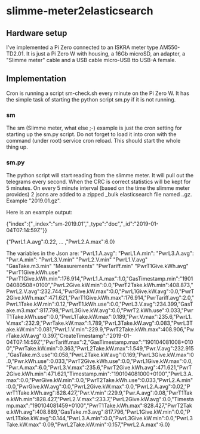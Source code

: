 # slimme-meter2elasticsearch
## Hardware setup
I've implemented a Pi Zero connected to an ISKRA meter type AM550-TD2.01. It is just a Pi Zero W with housing, a 16Gb microSD, an adapter, a "Slimme meter" cable and a USB cable micro-USB tto USB-A female.

## Implementation
Cron is running a script sm-check.sh every minute on the Pi Zero W. It has the simple task of starting the python script sm.py if it is not running.

### sm
The sm (Slimme meter, what else ;-) example is just the cron setting for starting up the sm.py script. Do not forget to load it into cron with the command (under root) service cron reload. This should start the whole thing up.

### sm.py
The python script will start reading from the slimme meter. It will pull out the telegrams every second. When the CRC is correct statistics will be kept for 5 minutes. On every 5 minute interval (based on the time the slimme meter provides) 2 jsons are added to a zipped _bulk elasticsearch file named <year>.<month>.gz. Example "2019.01.gz".

Here is an example output:

{"index":{"_index":"sm-2019.01","_type":"doc","_id":"2019-01-04T07:14:59Z"}}

{"PwrL1.A.avg":0.22, ... ,"PwrL2.A.max":6.0}

The variables in the Json are:
"PwrL1.A.avg":
"PwrL1.A.min":
"PwrL3.A.avg":
"Pwr.A.min":
"PwrL3.V.min"
"PwrL2.V.min"
"PwrL1.V.avg"
"GasTake.m3.min"
"Measurements"
"PwrTariff.min"
"PwrT1Give.kWh.avg"
"PwrT1Give.kWh.use"
"PwrT1Give.kWh.min":176.914,"PwrL1.A.max":1.0,"GasTimestamp.min":"190104080508+0100","PwrL2Give.kW.min":0.0,"PwrT2Take.kWh.min":408.873,"PwrL2.V.avg":232.744,"PwrGive.kW.max":0.0,"PwrL1Give.kW.avg":0.0,"PwrT2Give.kWh.max":471.621,"PwrT1Give.kWh.max":176.914,"PwrTariff.avg":2.0,"PwrL1Take.kW.min":0.12,"PwrT1.kWh.use":0.0,"PwrL3.V.avg":234.399,"GasTake.m3.max":817.798,"PwrL3Give.kW.avg":0.0,"PwrT2.kWh.use":0.033,"PwrT1Take.kWh.use":0.0,"PwrL1Take.kW.max":0.189,"Pwr.V.max":235.6,"PwrL1.V.max":232.9,"PwrTake.kW.max":1.789,"PwrL3Take.kW.avg":0.083,"PwrL3Take.kW.min":0.081,"PwrL1.V.min":229.9,"PwrT2Take.kWh.max":408.906,"PwrTake.kW.avg":0.397,"CreateTimestamp":"2019-01-04T07:14:59Z","PwrTariff.max":2,"GasTimestamp.max":"190104081008+0100","PwrTake.kW.min":0.363,"PwrL2Take.kW.max":1.549,"Pwr.V.avg":232.915,"GasTake.m3.use":0.058,"PwrL2Take.kW.avg":0.169,"PwrL3Give.kW.max":0.0,"Pwr.kWh.use":0.033,"PwrT2Give.kWh.use":0.0,"PwrL1Give.kW.max":0.0,"Pwr.A.max":6.0,"PwrL3.V.max":235.6,"PwrT2Give.kWh.avg":471.621,"PwrT2Give.kWh.min":471.621,"Timestamp.min":"190104081000+0100","PwrL3.A.max":0.0,"PwrGive.kW.min":0.0,"PwrT2Take.kWh.use":0.033,"PwrL2.A.min":0.0,"PwrGive.kW.avg":0.0,"PwrL2Give.kW.max":0.0,"PwrL2.A.avg":0.02,"PwrT1Take.kWh.avg":828.427,"Pwr.V.min":229.9,"Pwr.A.avg":0.08,"PwrT1Take.kWh.min":828.427,"PwrL2.V.max":233.7,"PwrL2Give.kW.avg":0.0,"Timestamp.max":"190104081459+0100","PwrT1Take.kWh.max":828.427,"PwrT2Take.kWh.avg":408.889,"GasTake.m3.avg":817.796,"PwrL1Give.kW.min":0.0,"PwrL1Take.kW.avg":0.144,"PwrL3.A.min":0.0,"PwrL3Give.kW.min":0.0,"PwrL3Take.kW.max":0.09,"PwrL2Take.kW.min":0.157,"PwrL2.A.max":6.0}
